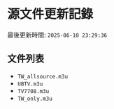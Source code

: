 # 源文件更新記錄

最後更新時間: `2025-06-10 23:29:36`

## 文件列表
- `TW_allsource.m3u`
- `UBTV.m3u`
- `TV7708.m3u`
- `TW_only.m3u`
